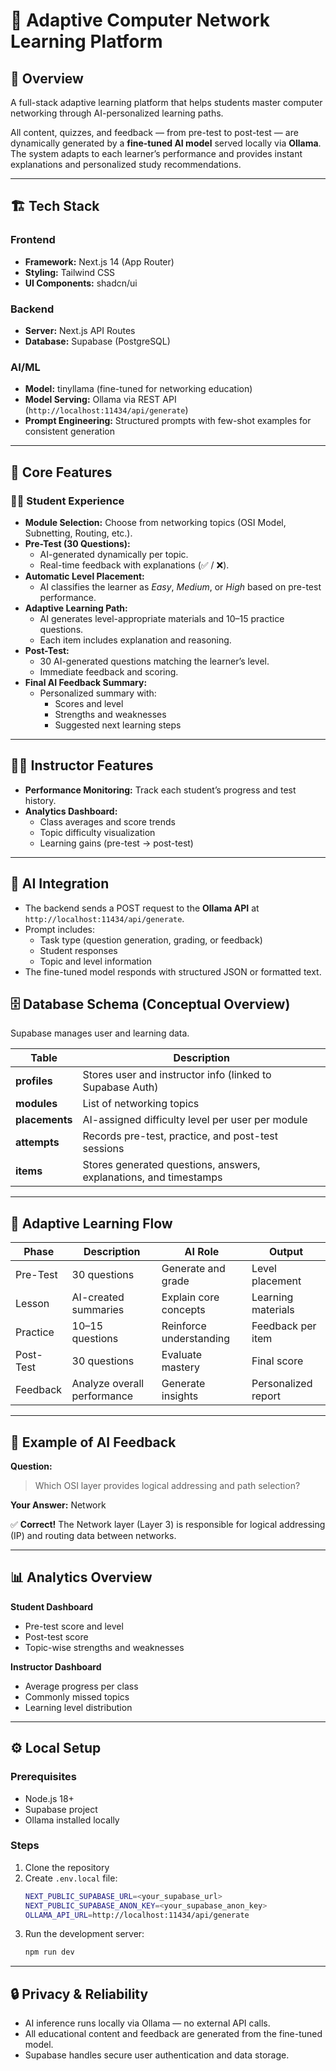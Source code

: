 # 🧠 Adaptive Computer Network Learning Platform

## 📘 Overview
A full-stack adaptive learning platform that helps students master computer networking through AI-personalized learning paths.

All content, quizzes, and feedback — from pre-test to post-test — are dynamically generated by a **fine-tuned AI model** served locally via **Ollama**. The system adapts to each learner’s performance and provides instant explanations and personalized study recommendations.

---

## 🏗️ Tech Stack

### Frontend
- **Framework:** Next.js 14 (App Router)
- **Styling:** Tailwind CSS
- **UI Components:** shadcn/ui

### Backend
- **Server:** Next.js API Routes
- **Database:** Supabase (PostgreSQL)

### AI/ML
- **Model:** tinyllama (fine-tuned for networking education)
- **Model Serving:** Ollama via REST API (`http://localhost:11434/api/generate`)
- **Prompt Engineering:** Structured prompts with few-shot examples for consistent generation

---

## 🚀 Core Features

### 🧑‍🎓 Student Experience
- **Module Selection:** Choose from networking topics (OSI Model, Subnetting, Routing, etc.).
- **Pre-Test (30 Questions):**
  - AI-generated dynamically per topic.
  - Real-time feedback with explanations (✅ / ❌).
- **Automatic Level Placement:**
  - AI classifies the learner as *Easy*, *Medium*, or *High* based on pre-test performance.
- **Adaptive Learning Path:**
  - AI generates level-appropriate materials and 10–15 practice questions.
  - Each item includes explanation and reasoning.
- **Post-Test:**
  - 30 AI-generated questions matching the learner’s level.
  - Immediate feedback and scoring.
- **Final AI Feedback Summary:**
  - Personalized summary with:
    - Scores and level
    - Strengths and weaknesses
    - Suggested next learning steps

---

## 👨‍🏫 Instructor Features
- **Performance Monitoring:** Track each student’s progress and test history.
- **Analytics Dashboard:**
  - Class averages and score trends
  - Topic difficulty visualization
  - Learning gains (pre-test → post-test)

---

## 🤖 AI Integration

- The backend sends a POST request to the **Ollama API** at `http://localhost:11434/api/generate`.
- Prompt includes:
  - Task type (question generation, grading, or feedback)
  - Student responses
  - Topic and level information
- The fine-tuned model responds with structured JSON or formatted text.



## 🗄️ Database Schema (Conceptual Overview)

Supabase manages user and learning data.

| Table | Description |
|--------|--------------|
| **profiles** | Stores user and instructor info (linked to Supabase Auth) |
| **modules** | List of networking topics |
| **placements** | AI-assigned difficulty level per user per module |
| **attempts** | Records pre-test, practice, and post-test sessions |
| **items** | Stores generated questions, answers, explanations, and timestamps |

---

## 🔁 Adaptive Learning Flow

| Phase | Description | AI Role | Output |
|-------|--------------|----------|--------|
| Pre-Test | 30 questions | Generate and grade | Level placement |
| Lesson | AI-created summaries | Explain core concepts | Learning materials |
| Practice | 10–15 questions | Reinforce understanding | Feedback per item |
| Post-Test | 30 questions | Evaluate mastery | Final score |
| Feedback | Analyze overall performance | Generate insights | Personalized report |

---

## 💬 Example of AI Feedback

**Question:**
> Which OSI layer provides logical addressing and path selection?

**Your Answer:** Network

✅ **Correct!**
The Network layer (Layer 3) is responsible for logical addressing (IP) and routing data between networks.

---

## 📊 Analytics Overview

**Student Dashboard**
- Pre-test score and level
- Post-test score
- Topic-wise strengths and weaknesses

**Instructor Dashboard**
- Average progress per class
- Commonly missed topics
- Learning level distribution

---

## ⚙️ Local Setup

### Prerequisites
- Node.js 18+
- Supabase project
- Ollama installed locally

### Steps
1. Clone the repository
2. Create `.env.local` file:
   ```bash
   NEXT_PUBLIC_SUPABASE_URL=<your_supabase_url>
   NEXT_PUBLIC_SUPABASE_ANON_KEY=<your_supabase_anon_key>
   OLLAMA_API_URL=http://localhost:11434/api/generate
   ```
3. Run the development server:
   ```bash
   npm run dev
   ```

---

## 🔒 Privacy & Reliability
- AI inference runs locally via Ollama — no external API calls.
- All educational content and feedback are generated from the fine-tuned model.
- Supabase handles secure user authentication and data storage.
